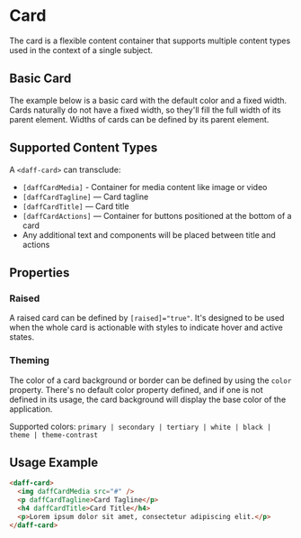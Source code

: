 # Card
The card is a flexible content container that supports multiple content types used in the context of a single subject.

## Basic Card
The example below is a basic card with the default color and a fixed width. Cards naturally do not have a fixed width, so they'll fill the full width of its parent element. Widths of cards can be defined by its parent element.

<design-land-example-viewer-container example="basic-card"></design-land-example-viewer-container>

## Supported Content Types
A `<daff-card>` can transclude:
- `[daffCardMedia]` - Container for media content like image or video 
- `[daffCardTagline]` — Card tagline
- `[daffCardTitle]` — Card title
- `[daffCardActions]` — Container for buttons positioned at the bottom of a card
- Any additional text and components will be placed between title and actions

## Properties

### Raised
A raised card can be defined by `[raised]="true"`. It's designed to be used when the whole card is actionable with styles to indicate hover and active states.

<design-land-example-viewer-container example="raised-card"></design-land-example-viewer-container>

### Theming
The color of a card background or border can be defined by using the `color` property. There's no default color property defined, and if one is not defined in its usage, the card background will display the base color of the application.

Supported colors: `primary | secondary | tertiary | white | black | theme | theme-contrast`

<design-land-example-viewer-container example="card-theming"></design-land-example-viewer-container>

## Usage Example
``` html
<daff-card>
  <img daffCardMedia src="#" />
  <p daffCardTagline>Card Tagline</p>
  <h4 daffCardTitle>Card Title</h4>
  <p>Lorem ipsum dolor sit amet, consectetur adipiscing elit.</p>
</daff-card>
```
